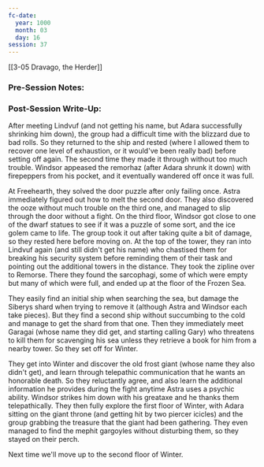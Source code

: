 ```yaml
---
fc-date:
  year: 1000
  month: 03
  day: 16
session: 37
---
```

[[3-05  Dravago, the Herder]]

### Pre-Session Notes:


### Post-Session Write-Up:

After meeting Lindvuf (and not getting his name, but Adara successfully shrinking him down), the group had a difficult time with the blizzard due to bad rolls. So they returned to the ship and rested (where I allowed them to recover one level of exhaustion, or it would've been really bad) before setting off again. The second time they made it through without too much trouble. Windsor appeased the remorhaz (after Adara shrunk it down) with firepeppers from his pocket, and it eventually wandered off once it was full.

At Freehearth, they solved the door puzzle after only failing once. Astra immediately figured out how to melt the second door. They also discovered the ooze without much trouble on the third one, and managed to slip through the door without a fight. On the third floor, Windsor got close to one of the dwarf statues to see if it was a puzzle of some sort, and the ice golem came to life. The group took it out after taking quite a bit of damage, so they rested here before moving on. At the top of the tower, they ran into Lindvuf again (and still didn't get his name) who chastised them for breaking his security system before reminding them of their task and pointing out the additional towers in the distance. They took the zipline over to Remorse. There they found the sarcophagi, some of which were empty but many of which were full, and ended up at the floor of the Frozen Sea.

They easily find an initial ship when searching the sea, but damage the Siberys shard when trying to remove it (although Astra and Windsor each take pieces). But they find a second ship without succumbing to the cold and manage to get the shard from that one. Then they immediately meet Garagai (whose name they did get, and starting calling Gary) who threatens to kill them for scavenging his sea unless they retrieve a book for him from a nearby tower. So they set off for Winter.

They get into Winter and discover the old frost giant (whose name they also didn't get), and learn through telepathic communication that he wants an honorable death. So they reluctantly agree, and also learn the additional information he provides during the fight anytime Astra uses a psychic ability. Windsor strikes him down with his greataxe and he thanks them telepathically. They then fully explore the first floor of Winter, with Adara sitting on the giant throne (and getting hit by two piercer icicles) and the group grabbing the treasure that the giant had been gathering. They even managed to find the mephit gargoyles without disturbing them, so they stayed on their perch.

Next time we'll move up to the second floor of Winter.
